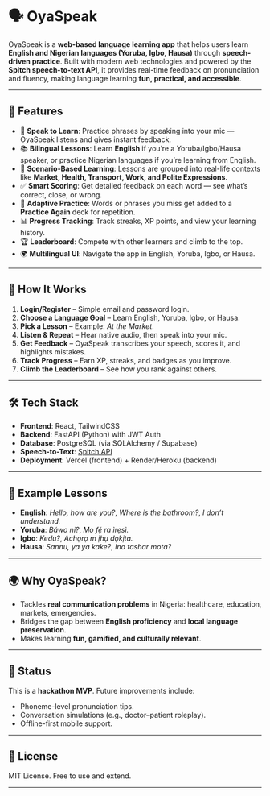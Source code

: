 
# 🗣️ OyaSpeak

OyaSpeak is a **web-based language learning app** that helps users learn **English and Nigerian languages (Yoruba, Igbo, Hausa)** through **speech-driven practice**. Built with modern web technologies and powered by the **Spitch speech-to-text API**, it provides real-time feedback on pronunciation and fluency, making language learning **fun, practical, and accessible**.

---

## 🚀 Features

* 🎤 **Speak to Learn**: Practice phrases by speaking into your mic — OyaSpeak listens and gives instant feedback.
* 📚 **Bilingual Lessons**: Learn **English** if you’re a Yoruba/Igbo/Hausa speaker, or practice Nigerian languages if you’re learning from English.
* 🏪 **Scenario-Based Learning**: Lessons are grouped into real-life contexts like **Market, Health, Transport, Work, and Polite Expressions**.
* ✅ **Smart Scoring**: Get detailed feedback on each word — see what’s correct, close, or wrong.
* 🔄 **Adaptive Practice**: Words or phrases you miss get added to a **Practice Again** deck for repetition.
* 📊 **Progress Tracking**: Track streaks, XP points, and view your learning history.
* 🏆 **Leaderboard**: Compete with other learners and climb to the top.
* 🌍 **Multilingual UI**: Navigate the app in English, Yoruba, Igbo, or Hausa.

---

## 🧩 How It Works

1. **Login/Register** – Simple email and password login.
2. **Choose a Language Goal** – Learn English, Yoruba, Igbo, or Hausa.
3. **Pick a Lesson** – Example: *At the Market*.
4. **Listen & Repeat** – Hear native audio, then speak into your mic.
5. **Get Feedback** – OyaSpeak transcribes your speech, scores it, and highlights mistakes.
6. **Track Progress** – Earn XP, streaks, and badges as you improve.
7. **Climb the Leaderboard** – See how you rank against others.

---

## 🛠️ Tech Stack

* **Frontend**: React, TailwindCSS
* **Backend**: FastAPI (Python) with JWT Auth
* **Database**: PostgreSQL (via SQLAlchemy / Supabase)
* **Speech-to-Text**: [Spitch API](https://spitch.app)
* **Deployment**: Vercel (frontend) + Render/Heroku (backend)

---

## 📖 Example Lessons

* **English**: *Hello, how are you?*, *Where is the bathroom?*, *I don’t understand.*
* **Yoruba**: *Báwo ni?*, *Mo fẹ́ ra ìrẹsì.*
* **Igbo**: *Kedu?*, *Achọrọ m ịhụ dọkịta.*
* **Hausa**: *Sannu, ya ya kake?*, *Ina tashar mota?*

---

## 🌍 Why OyaSpeak?

* Tackles **real communication problems** in Nigeria: healthcare, education, markets, emergencies.
* Bridges the gap between **English proficiency** and **local language preservation**.
* Makes learning **fun, gamified, and culturally relevant**.


---

## 🚧 Status

This is a **hackathon MVP**. Future improvements include:

* Phoneme-level pronunciation tips.
* Conversation simulations (e.g., doctor–patient roleplay).
* Offline-first mobile support.

---

## 📜 License

MIT License. Free to use and extend.

---

